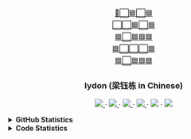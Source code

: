 <div align="center">
  <a href="https://github.com/iydon/iydon">
    🔵⬜🟦⬜🟦<br />
    ⬜⬜🟦⬜🟦<br />
    🟦⬜🟦🟦🟦<br />
    🟦⬜⬜⬜🟦<br />
    🟦⬜🟦🟦🟦<br />
  </a>

  <h3 align="center">Iydon (梁钰栋 in Chinese)</h3>

  <p align="center">
    <a href="https://www.iydon.top">
      <img src="https://img.shields.io/static/v1?label=Blog&message=iydon.top&color=brightgreen" />
    </a>
    ·
    <a href="https://github.com/iydon">
      <img src="https://img.shields.io/static/v1?label=GitHub&message=iydon&color=green" />
    </a>
    ·
    <a href="mailto:liangiydon@gmail.com">
      <img src="https://img.shields.io/static/v1?label=Gmail&message=liangiydon&color=yellowgreen" />
    </a>
    ·
    <a href="https://steamcommunity.com/id/iydon">
      <img src="https://img.shields.io/static/v1?label=Steam&message=iydon&color=yellow" />
    </a>
    ·
    <img src="https://visitor-badge.glitch.me/badge?page_id=iydon&right_color=orange&left_text=Visitors" />
    ·
    <img src="https://img.shields.io/static/v1?label=WeChat&message=liangiydon&color=red" />
  </p>
</div>



<details>
  <summary><strong>GitHub Statistics</strong></summary>
  <img src="https://github-readme-stats.vercel.app/api?username=iydon&count_private=true&show_icons=true&include_all_commits=true&theme=graywhite" />
</details>



<details>
  <summary><strong>Code Statistics</strong></summary>
  <pre><code>
===============================================================================
 Language            Files        Lines         Code     Comments       Blanks
===============================================================================
 Autoconf                9           45           36            0            9
 BASH                   32           98           34           32           32
 Batch                   7          343          289            3           51
 C                      35        4,264        2,477        1,053          734
 C Header               46        3,370        2,351          485          534
 C++                    13          611          462           40          109
 CSS                     6          493          480           12            1
 Dockerfile              3          215           95          100           20
 FORTRAN Modern          2          201          164            0           37
 Go                      2          140          118            0           22
 INI                     1            6            6            0            0
 JavaScript              2            4            4            0            0
 JSON                   79       19,838       19,838            0            0
 Julia                   2          120          105            0           15
 Makefile               68        1,220          846           79          295
 Module-Definition       3          207          207            0            0
 Objective-C           155        6,266        5,667            0          599
 Python                803       85,317       73,537        2,079        9,701
 R                       5          256          215            6           35
 ReStructuredText       21        1,046          705            0          341
 Rust                  144        9,551        8,301          259          991
 Shell                   9          158           91           38           29
 SQL                    22        8,027        7,823          118           86
 SVG                     6          968          883            1           84
 TeX                   681      328,504      179,153        3,420      145,931
 Plain Text             60      176,730            0      175,019        1,711
 TOML                   14          411          356            7           48
 VB6                    26       14,078       12,948            0        1,130
 XML                     1            7            7            0            0
 YAML                   93       37,661       35,816        1,147          698
-------------------------------------------------------------------------------
 HTML                   32        2,626        2,231          322           73
 |- CSS                  6          123          122            0            1
 |- JavaScript          10          530          457           11           62
 (Total)                          3,279        2,810          333          136
-------------------------------------------------------------------------------
 Jupyter Notebooks      11            0            0            0            0
 |- Markdown             7          288            0          259           29
 |- Python              10          370          324           11           35
 (Total)                            658          324          270           64
-------------------------------------------------------------------------------
 Markdown              368       27,607            0       21,147        6,460
 |- C                    1            7            6            0            1
 |- C++                  2           78           63            2           13
 |- HTML                 2           66           66            0            0
 |- JSON                 2        1,096        1,096            0            0
 |- Markdown             1           51            0           50            1
 |- Python              36        2,129        1,722           82          325
 |- R                    2          214          178           36            0
 |- Rust                 2          269          237            6           26
 |- Shell               23        1,027          979            0           48
 |- SQL                  1            2            2            0            0
 |- TeX                  2           42           35            0            7
 |- TOML                 1           13           11            0            2
 |- XML                  1            8            8            0            0
 |- YAML                 7          263          234           17           12
 (Total)                         32,872        4,637       21,340        6,895
===============================================================================
 Total               2,761      730,388      355,245      205,367      169,776
===============================================================================
  </code></pre>
</details>
